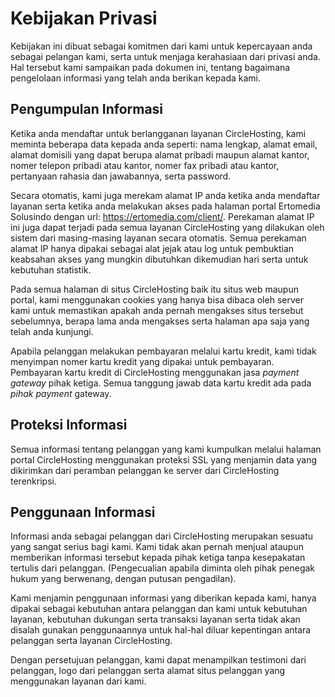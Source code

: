 # Kebijakan Privasi
Kebijakan ini dibuat sebagai komitmen dari kami untuk kepercayaan anda sebagai pelangan kami, serta untuk menjaga kerahasiaan dari privasi anda. Hal tersebut kami sampaikan pada dokumen ini, tentang bagaimana pengelolaan informasi yang telah anda berikan kepada kami.

## Pengumpulan Informasi
Ketika anda mendaftar untuk berlangganan layanan CircleHosting, kami meminta beberapa data kepada anda seperti: nama lengkap, alamat email, alamat domisili yang dapat berupa alamat pribadi maupun alamat kantor, nomer telepon pribadi atau kantor, nomer fax pribadi atau kantor, pertanyaan rahasia dan jawabannya, serta password.

Secara otomatis, kami juga merekam alamat IP anda ketika anda mendaftar layanan serta ketika anda melakukan akses pada halaman portal Ertomedia Solusindo dengan url: https://ertomedia.com/client/. Perekaman alamat IP ini juga dapat terjadi pada semua layanan CircleHosting yang dilakukan oleh sistem dari masing-masing layanan secara otomatis. Semua perekaman alamat IP hanya dipakai sebagai alat jejak atau log untuk pembuktian keabsahan akses yang mungkin dibutuhkan dikemudian hari serta untuk kebutuhan statistik.

Pada semua halaman di situs CircleHosting baik itu situs web maupun portal, kami menggunakan cookies yang hanya bisa dibaca oleh server kami untuk memastikan apakah anda pernah mengakses situs tersebut sebelumnya, berapa lama anda mengakses serta halaman apa saja yang telah anda kunjungi.

Apabila pelanggan melakukan pembayaran melalui kartu kredit, kami tidak menyimpan nomer kartu kredit yang dipakai untuk pembayaran. Pembayaran kartu kredit di CircleHosting menggunakan jasa *payment gateway* pihak ketiga. Semua tanggung jawab data kartu kredit ada pada *pihak payment* gateway.

## Proteksi Informasi
Semua informasi tentang pelanggan yang kami kumpulkan melalui halaman portal CircleHosting menggunakan proteksi SSL yang menjamin data yang dikirimkan dari peramban pelanggan ke server dari CircleHosting terenkripsi.

## Penggunaan Informasi
Informasi anda sebagai pelanggan dari CircleHosting merupakan sesuatu yang sangat serius bagi kami. Kami tidak akan pernah menjual ataupun memberikan informasi tersebut kepada pihak ketiga tanpa kesepakatan tertulis dari pelanggan. (Pengecualian apabila diminta oleh pihak penegak hukum yang berwenang, dengan putusan pengadilan).

Kami menjamin penggunaan informasi yang diberikan kepada kami, hanya dipakai sebagai kebutuhan antara pelanggan dan kami untuk kebutuhan layanan, kebutuhan dukungan serta transaksi layanan serta tidak akan disalah gunakan penggunaannya untuk hal-hal diluar kepentingan antara pelanggan serta layanan CircleHosting.

Dengan persetujuan pelanggan, kami dapat menampilkan testimoni dari pelanggan, logo dari pelanggan serta alamat situs pelanggan yang menggunakan layanan dari kami.
